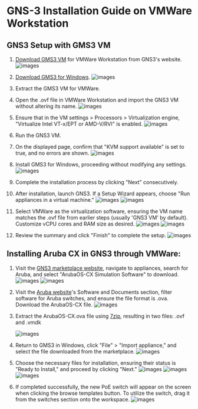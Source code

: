 # **GNS-3 Installation Guide on VMWare Workstation**

## GNS3 Setup with GMS3 VM

1. [Download GMS3 VM](https://www.gns3.com/software/download-vm) for VMWare Workstation from GNS3's website.
![images](/images/gns3/1.png)

2. [Download GMS3 for Windows](https://www.gns3.com/software/download).
![images](/images/gns3/2.png)

3. Extract the GMS3 VM for VMWare.

4. Open the .ovf file in VMWare Workstation and import the GNS3 VM without altering its name.
![images](/images/gns3/3.png)

5. Ensure that in the VM settings > Processors > Virtualization engine, "Virtualize Intel VT-x/EPT or AMD-V/RVI" is enabled.
![images](/images/gns3/4.png)

6. Run the GNS3 VM.
7. On the displayed page, confirm that "KVM support available" is set to true, and no errors are shown.
![images](/images/gns3/5.png)


8.  Install GMS3 for Windows, proceeding without modifying any settings.
![images](/images/gns3/6.png)

9.  Complete the installation process by clicking "Next" consecutively.

10.  After installation, launch GNS3. If a Setup Wizard appears, choose "Run appliances in a virtual machine."
![images](/images/gns3/7.png)
![images](/images/gns3/8.png)

11.  Select VMWare as the virtualization software, ensuring the VM name matches the .ovf file from earlier steps (usually 'GNS3 VM' by default). Customize vCPU cores and RAM size as desired.
![images](/images/gns3/9.png)
![images](/images/gns3/10.png)


12.  Review the summary and click "Finish" to complete the setup.
![images](/images/gns3/11.png)


## Installing Aruba CX in GNS3 through VMWare:

1. Visit the [GNS3 marketplace website](https://www.gns3.com/marketplace/featured), navigate to appliances, search for Aruba, and select "ArubaOS-CX Simulation Software" to download.
![images](/images/gns3/13.png)
![images](/images/gns3/14.png)


2. Visit the [Aruba website](https://networkingsupport.hpe.com/downloads)'s Software and Documents section, filter software for Aruba switches, and ensure the file format is .ova. Download the ArubaOS-CX file.
![images](/images/gns3/15.png)


3. Extract the ArubaOS-CX.ova file using [7zip](https://www.7-zip.org/), resulting in two files: .ovf and .vmdk

    ![images](/images/gns3/16.png)


4. Return to GMS3 in Windows, click "File" > "Import appliance," and select the file downloaded from the marketplace.
![images](/images/gns3/17.png)


5. Choose the necessary files for installation, ensuring their status is "Ready to Install," and proceed by clicking "Next."
![images](/images/gns3/18.png)
![images](/images/gns3/19.png)
![images](/images/gns3/20.png)


6. If completed successfully, the new PoE switch will appear on the screen when clicking the browse templates button. To utilize the switch, drag it from the switches section onto the workspace.
![images](/images/gns3/21.png)
